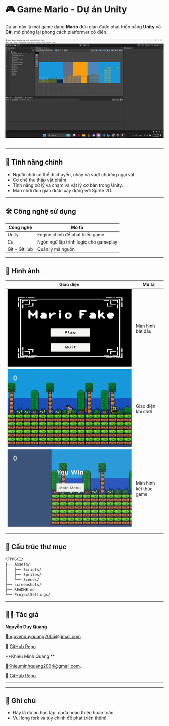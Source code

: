 
# 🎮 Game Mario - Dự án Unity

Dự án này là một game dạng **Mario** đơn giản được phát triển bằng **Unity** và **C#**, mô phỏng lại phong cách platformer cổ điển.

![Ảnh demo](https://github.com/NguyenDuyQuang2005/KTPMGKI/blob/main/93e4caab-f29b-4ba2-ac33-40d698208bb0.jpg?raw=true).

---

## 🚀 Tính năng chính

- Người chơi có thể di chuyển, nhảy và vượt chướng ngại vật.
- Cơ chế thu thập vật phẩm.
- Tính năng xử lý va chạm và vật lý cơ bản trong Unity.
- Màn chơi đơn giản được xây dựng với Sprite 2D.

---

## 🛠 Công nghệ sử dụng

| Công nghệ | Mô tả |
|----------|-------|
| Unity    | Engine chính để phát triển game |
| C#       | Ngôn ngữ lập trình logic cho gameplay |
| Git + GitHub | Quản lý mã nguồn |

---

## 📸 Hình ảnh

| Giao diện | Mô tả |
|----------|------|
| ![Start](https://github.com/NguyenDuyQuang2005/KTPMGKI/blob/main/2c4a5747-8f6c-4285-bbdf-dac6b59a677c.jpg?raw=true) | Màn hình bắt đầu |
| ![Gameplay](https://github.com/NguyenDuyQuang2005/KTPMGKI/blob/main/93eb463f-3931-4859-ae1e-3d06cb302faf.jpg?raw=true) | Giao diện khi chơi |
| ![Game Win](https://github.com/NguyenDuyQuang2005/KTPMGKI/blob/main/11d3f5b3-7285-4a70-aaf2-fcc8286d9600.jpg?raw=true) | Màn hình kết thúc game |
---

## 📂 Cấu trúc thư mục

```
KTPMGKI/
├── Assets/
│   ├── Scripts/
│   ├── Sprites/
│   └── Scenes/
├── screenshots/
├── README.md
└── ProjectSettings/
```

---

## 🧑‍💻 Tác giả

**Nguyễn Duy Quang** 

📧[nguyenduyquang2005@gmail.com](mailto:nguyenduyquang2005@gmail.com)  

🔗 [GitHub Repo](https://github.com/NguyenDuyQuang2005/KTPMGKI)

**Khiếu Minh Quang **

📧[Khieuminhquang2004@gmail.com](mailto:Khieuminhquang2004@gmail.com).

🔗 [GitHub Repo](https://github.com/NguyenDuyQuang2005/KTPMGKI)

---

---

## 📌 Ghi chú

- Đây là dự án học tập, chưa hoàn thiện hoàn toàn.
- Vui lòng fork và tùy chỉnh để phát triển thêm!
